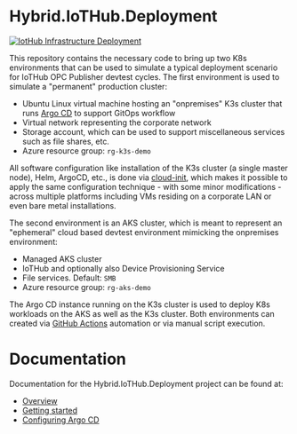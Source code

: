 # Hybrid.IoTHub.Deployment
[![IotHub Infrastructure Deployment](https://github.com/pelleo/Hybrid.IoTHub.Deployment/actions/workflows/main.yml/badge.svg?branch=main)](https://github.com/pelleo/Hybrid.IoTHub.Deployment/actions/workflows/main.yml)

This repository contains the necessary code to bring up two K8s environments that can be used to simulate a typical deployment scenario for IoTHub OPC Publisher devtest cycles.  The first environment is used to simulate a "permanent" production cluster:

- Ubuntu Linux virtual machine hosting an "onpremises" K3s cluster that runs [Argo CD](https://argo-cd.readthedocs.io/en/stable/) to support GitOps workflow
- Virtual network representing the corporate network
- Storage account, which can be used to support miscellaneous services such as file shares, etc.
- Azure resource group: `rg-k3s-demo`

All software configuration like installation of the K3s cluster (a single master node), Helm, ArgoCD, etc., is done via [cloud-init](https://cloudinit.readthedocs.io/en/latest/), which makes it possible to apply the same configuration technique - with some minor modifications - across multiple platforms including VMs residing on a corporate LAN or even bare metal installations.

The second environment is an AKS cluster, which is meant to represent an "ephemeral" cloud based devtest environment mimicking the onpremises environment:

- Managed AKS cluster
- IoTHub and optionally also Device Provisioning Service
- File services.  Default: `SMB`
- Azure resource group: `rg-aks-demo`

The Argo CD instance running on the K3s cluster is used to deploy K8s workloads on the AKS as well as the K3s cluster.  Both environments can created via [GitHub Actions](https://docs.github.com/en/actions) automation or via manual script execution.

# Documentation
Documentation for the Hybrid.IoTHub.Deployment project can be found at:
- [Overview](docs/overview.md)
- [Getting started](docs/getting-started.md)
- [Configuring Argo CD](docs/configuring-argocd.md)
